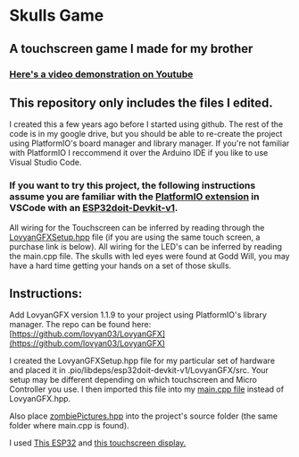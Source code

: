 # Skulls Game
## A touchscreen game I made for my brother
### [Here's a video demonstration on Youtube](https://www.youtube.com/watch?v=m-HvHr4f4hM)

## This repository only includes the files I edited.  
I created this a few years ago before I started using github.  The rest of the code is in my google drive, but you should be able to re-create the project using PlatformIO's board manager and library manager.  If you're not familiar with PlatformIO I reccommend it over the Arduino IDE if you like to use Visual Studio Code.

### If you want to try this project, the following instructions assume you are familiar with the [PlatformIO extension](https://platformio.org/) in VSCode with an [ESP32doit-Devkit-v1](https://www.amazon.com/ESP-WROOM-32-Development-Dual-Mode-Microcontroller-Integrated/dp/B07WCG1PLV/ref=asc_df_B07WCG1PLV?mcid=7cc24e50dc423e8e9f1039421f865b8a&hvocijid=13685703578232806137-B07WCG1PLV-&hvexpln=73&tag=hyprod-20&linkCode=df0&hvadid=730434204848&hvpos=&hvnetw=g&hvrand=13685703578232806137&hvpone=&hvptwo=&hvqmt=&hvdev=c&hvdvcmdl=&hvlocint=&hvlocphy=9007909&hvtargid=pla-2281435177138&th=1).


All wiring for the Touchscreen can be inferred by reading through the [LovyanGFXSetup.hpp](LovyanGFXSetup.hpp) file (if you are using the same touch screen, a purchase link is below).  All wiring for the LED's can be inferred by reading the main.cpp file.  The skulls with led eyes were found at Godd Will, you may have a hard time getting your hands on a set of those skulls.

## Instructions:

Add LovyanGFX version 1.1.9 to your project using PlatformIO's library manager.  The repo can be found here: [https://github.com/lovyan03/LovyanGFX](https://github.com/lovyan03/LovyanGFX)

I created the LovyanGFXSetup.hpp file for my particular set of hardware and placed it in .pio/libdeps/esp32doit-devkit-v1/LovyanGFX/src.  Your setup may be different depending on which touchscreen and Micro Controller you use.  I then imported this file into my [main.cpp file](main.cpp) instead of LovyanGFX.hpp.

Also place [zombiePictures.hpp](zombiePictures.hpp) into the project's source folder (the same folder where main.cpp is found).

I used [This ESP32](https://www.amazon.com/ELEGOO-ESP-WROOM-32-Development-Bluetooth-Microcontroller/dp/B0D8T53CQ5/ref=sr_1_1_sspa?crid=21VY76RGN1WYD&dib=eyJ2IjoiMSJ9.is-SH_RLGHiZZUrqvTWU_DFFr6XAPKtIzbKWDMtYTKN6SsUR0ayjeWGt2ZUok58rOtvPfsNmfWe0jW06Oh7RydTyPSmqWLVNOp-bj20WjigHCx-0LZgdE9_itkFXiEW7IXpo8y9aHRT3g_otU8PSP5rvz0iln6A_a7L3Yy2svhfSxoSBWyAZmHW5-58L_3s8T39xdeGUrQ0mdhAYVdE0Inp8bTP2RSDszPH9_7paKQc._1qeK84n5A17zHQmcdWn3vqebx3pWIq-Ti65FU3HJP8&dib_tag=se&keywords=esp32+dev&qid=1739303542&sprefix=esp32+dev%2Caps%2C88&sr=8-1-spons&sp_csd=d2lkZ2V0TmFtZT1zcF9hdGY&psc=1) and [this touchscreen display.](https://www.amazon.com/gp/product/B0BWJHK4M6/ref=ppx_yo_dt_b_search_asin_title?ie=UTF8&th=1)
